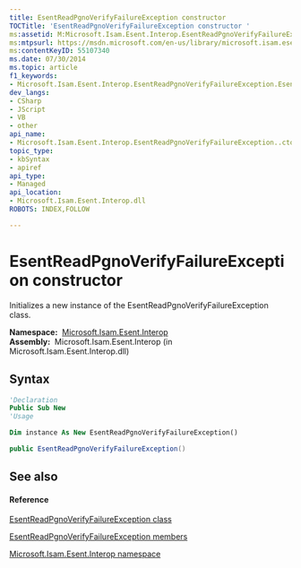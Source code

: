 ```yaml
---
title: EsentReadPgnoVerifyFailureException constructor 
TOCTitle: 'EsentReadPgnoVerifyFailureException constructor '
ms:assetid: M:Microsoft.Isam.Esent.Interop.EsentReadPgnoVerifyFailureException.#ctor
ms:mtpsurl: https://msdn.microsoft.com/en-us/library/microsoft.isam.esent.interop.esentreadpgnoverifyfailureexception.esentreadpgnoverifyfailureexception(v=EXCHG.10)
ms:contentKeyID: 55107340
ms.date: 07/30/2014
ms.topic: article
f1_keywords:
- Microsoft.Isam.Esent.Interop.EsentReadPgnoVerifyFailureException.EsentReadPgnoVerifyFailureException
dev_langs:
- CSharp
- JScript
- VB
- other
api_name: 
- Microsoft.Isam.Esent.Interop.EsentReadPgnoVerifyFailureException..ctor
topic_type: 
- kbSyntax
- apiref
api_type: 
- Managed
api_location: 
- Microsoft.Isam.Esent.Interop.dll
ROBOTS: INDEX,FOLLOW

---
```


# EsentReadPgnoVerifyFailureException constructor

Initializes a new instance of the EsentReadPgnoVerifyFailureException class.

**Namespace:**  [Microsoft.Isam.Esent.Interop](hh596136\(v=exchg.10\).md)  
**Assembly:**  Microsoft.Isam.Esent.Interop (in Microsoft.Isam.Esent.Interop.dll)

## Syntax

``` vb
'Declaration
Public Sub New
'Usage

Dim instance As New EsentReadPgnoVerifyFailureException()
```

``` csharp
public EsentReadPgnoVerifyFailureException()
```

## See also

#### Reference

[EsentReadPgnoVerifyFailureException class](dn319871\(v=exchg.10\).md)

[EsentReadPgnoVerifyFailureException members](dn319814\(v=exchg.10\).md)

[Microsoft.Isam.Esent.Interop namespace](hh596136\(v=exchg.10\).md)

